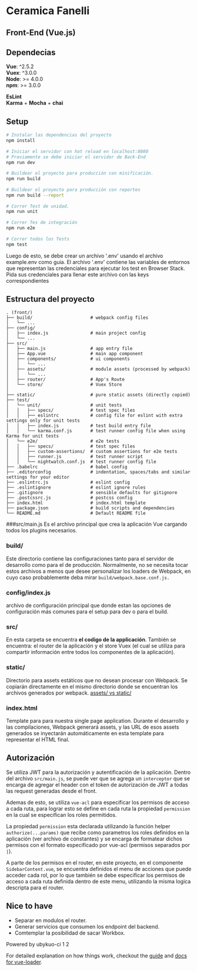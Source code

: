 # Ceramica Fanelli
## Front-End (Vue.js)


## Dependecias

**Vue**: ^2.5.2  
**Vuex**: ^3.0.0  
**Node**: >= 4.0.0  
**npm**: >= 3.0.0  

**EsLint**  
**Karma** + **Mocha** + **chai**

## Setup

``` bash
# Instalar las dependencias del proyecto
npm install  
  
# Iniciar el servidor con hot reload en localhost:8080
# Previamente se debe iniciar el servidor de Back-End
npm run dev
  
# Buildear el proyecto para producción con minificación.
npm run build
  
# Buildear el proyecto para producción con reportes
npm run build --report
  
# Correr Test de unidad.
npm run unit
  
# Correr Tes de integración
npm run e2e
  
# Correr todos los Tests
npm test
```

Luego de esto, se debe crear un archivo '.env' usando el archivo example.env como guia. El archivo '.env' contiene las variables de entornos que representan las credenciales para ejecutar los test en Browser Stack. Pida sus credenciales para llenar este archivo con las keys correspondientes 

## Estructura del proyecto
```
. (front/)
├── build/                      # webpack config files
│   └── ...
├── config/
│   ├── index.js                # main project config
│   └── ...
├── src/
│   ├── main.js                 # app entry file
│   ├── App.vue                 # main app component
│   ├── components/             # ui components
│   │   └── ...
│   ├── assets/                 # module assets (processed by webpack)
│   │   └── ...
│   ├── router/                 # App's Route
│   └── store/                  # Vuex Store
│  
├── static/                     # pure static assets (directly copied)
├── test/
│   └── unit/                   # unit tests
│   │   ├── specs/              # test spec files
│   │   ├── eslintrc            # config file for eslint with extra settings only for unit tests
│   │   ├── index.js            # test build entry file
│   │   └── karma.conf.js       # test runner config file when using Karma for unit tests
│   └── e2e/                    # e2e tests
│   │   ├── specs/              # test spec files
│   │   ├── custom-assertions/  # custom assertions for e2e tests
│   │   ├── runner.js           # test runner script
│   │   └── nightwatch.conf.js  # test runner config file
├── .babelrc                    # babel config
├── .editorconfig               # indentation, spaces/tabs and similar settings for your editor
├── .eslintrc.js                # eslint config
├── .eslintignore               # eslint ignore rules
├── .gitignore                  # sensible defaults for gitignore
├── .postcssrc.js               # postcss config
├── index.html                  # index.html template
├── package.json                # build scripts and dependencies
└── README.md                   # Default README file
```


###src/main.js
Es el archivo principal que crea la aplicación Vue cargando todos los plugins necesarios.

### build/
Este directorio contiene las configuraciones tanto para el servidor de desarrollo como para el de producción. Normalmente, no se necesita tocar estos archivos a menos que desee personalizar los loaders de Webpack, en cuyo caso probablemente deba mirar `build/webpack.base.conf.js.`

### config/index.js
archivo de configuración principal que donde estan las opciones de configuración más comunes para el setup para dev o para el build.

### src/
En esta carpeta se encuentra **el codigo de la applicación**. También se encuentra: el router de la aplicación y el store Vuex (el cual se utiliza para compartir información entre todos los componentes de la aplicación).

### static/
Directorio para assets estáticos que no desean procesar con Webpack. Se copiarán directamente en el mismo directorio donde se encuentran los archivos generados por webpack.
[assets/ vs static/](https://vuejs-templates.github.io/webpack/static.html)

### index.html
Template para para nuestra single page application. Durante el desarrollo y las compilaciones, Webpack generará assets, y las URL de esos assets generados se inyectarán automáticamente en esta template para representar el HTML final.


## Autorización

Se utiliza JWT para la autorización y autentificación de la aplicación. Dentro del archivo `src/main.js`, se puede ver que se agrega un `interceptor` que se encarga de agregar el header con el token de autorización de JWT a todas las request generadas desde el front.

Ademas de esto, se utiliza `vue-acl` para especificar los permisos de acceso a cada ruta, para lograr esto se define en cada ruta la propiedad `permission` en la cual se especifican los roles permitidos. 

La propiedad `permission` esta declarada utilizando la función helper `authorize(...params)` que recibe como parametros los roles definidos en la aplicación (ver archivo de constantes) y se encarga de formatear dichos permisos con el formato especificado por vue-acl (permisos separados por `|`).

A parte de los permisos en el router, en este proyecto, en el componente `SidebarContent.vue`, se encuentra definidos el menu de acciones que puede acceder cada rol, por lo que también se debe especificar los permisos de acceso a cada ruta definida dentro de este menu, utilizando la misma logica descripta para el router.


## Nice to have

* Separar en modulos el router.
* Generar servicios que consumen los endpoint del backend.
* Comtemplar la posibilidad de sacar Workbox.


Powered by ubykuo-ci 1 2

For detailed explanation on how things work, checkout the [guide](http://vuejs-templates.github.io/webpack/) and [docs for vue-loader](http://vuejs.github.io/vue-loader).
